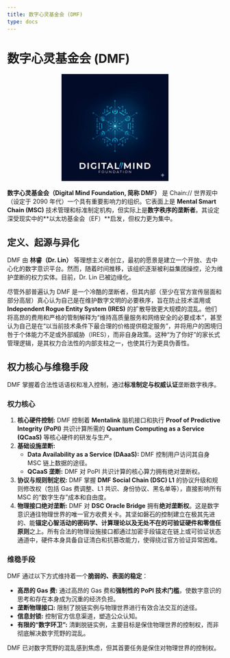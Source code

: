 ```yaml
---
title: 数字心灵基金会 (DMF)
type: docs
---
```


# 数字心灵基金会 (DMF)

<div style="text-align: center;">
  <img src="/media/msc-art/dmf-icon.jpeg" alt="DigitalMindFoundation" width="250">
</div>

**数字心灵基金会（Digital Mind Foundation, 简称 DMF）** 是 Chain:// 世界观中（设定于 2090 年代）一个具有重要影响力的组织。它表面上是 **Mental Smart Chain (MSC)** 技术管理和标准制定机构，但实际上是**数字秩序的垄断者**。其设定深受现实中的**以太坊基金会（EF）**启发，但权力更为集中。

## 定义、起源与异化

DMF 由 **林睿（Dr. Lin）** 等理想主义者创立，最初的愿景是建立一个开放、去中心化的数字意识平台。然而，随着时间推移，该组织逐渐被利益集团操控，沦为维护垄断的权力实体。目前，Dr. Lin 已被边缘化。

尽管外部普遍认为 DMF 是一个冷酷的垄断者，但其内部（至少在官方宣传层面和部分高层）真心认为自己是在维护数字文明的必要秩序，旨在防止技术滥用或 **Independent Rogue Entity System (IRES)** 的扩散导致更大规模的混乱。他们将高昂的费用和严格的管制解释为“维持高质量服务和网络安全的必要成本”，甚至认为自己是在“以当前技术条件下最合理的价格提供稳定服务”，并将用户的困境归咎于个体能力不足或外部威胁（IRES），而非自身政策。这种“为了你好”的家长式管理逻辑，是其权力合法性的内部支柱之一，也使其行为更具伪善性。

## 权力核心与维稳手段

DMF 掌握着合法性话语权和准入控制，通过**标准制定与权威认证**垄断数字秩序。

### 权力核心

1. **核心硬件控制:** DMF 控制着 **Mentalink** 脑机接口和执行 **Proof of Predictive Integrity (PoPI)** 共识计算所需的 **Quantum Computing as a Service (QCaaS)** 等核心硬件的研发与生产。
2. **基础设施垄断:**
   - **Data Availability as a Service (DAaaS):** DMF 控制用户访问其自身 MSC 链上数据的途径。
   - **QCaaS 垄断:** DMF 对 PoPI 共识计算的核心算力拥有绝对垄断权。
3. **协议与规则制定权:** DMF 掌握 **DMF Social Chain (DSC) L1** 的协议升级和规则修改权（包括 Gas 费调整、L1 共识、身份协议、黑名单等），直接影响所有 MSC 的“数字生存”成本和自由度。
4. **物理接口绝对垄断:** DMF 对 **DSC Oracle Bridge** 拥有**绝对垄断权**。这是数字意识通往物理世界的唯一官方收费关卡。其坚如磐石的控制建立在极其先进的、能**锚定心智活动的密码学、计算理论以及无处不在的可验证硬件和零信任原则**之上。所有合法的物理设施接口都通过加密手段锚定在链上或可验证状态通道中，硬件本身具备自证清白和抗篡改能力，使得绕过官方验证异常困难。

### 维稳手段

DMF 通过以下方式维持着一个**脆弱的、表面的稳定**：

- **高昂的 Gas 费:** 通过高昂的 Gas 费和**强制性的 PoPI 技术门槛**，使数字意识的思考和存在本身成为沉重的经济负担。
- **垄断物理接口:** 限制了脱链实例与物理世界进行有效合法交互的途径。
- **信息封锁:** 控制官方信息渠道，塑造公众认知。
- **有限的“数字环卫”:** 清剿脱链实例，主要目标是保住物理世界的控制权，而非彻底解决数字荒野的混乱。

DMF 已对数字荒野的混乱感到焦虑，但其首要任务是保住对物理世界的控制权。
